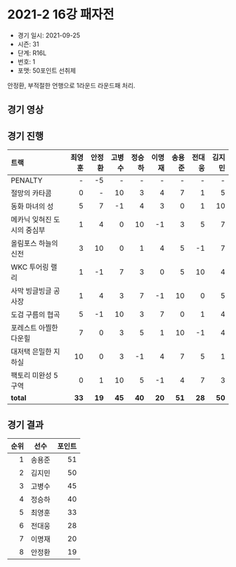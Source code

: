 # 2021-2 16강 패자전

- 경기 일시: 2021-09-25
- 시즌: 31
- 단계: R16L
- 번호: 1
- 포맷: 50포인트 선취제



안정환, 부적절한 언행으로 1라운드 라운드패 처리.

## 경기 영상
## 경기 진행

| 트랙 | 최영훈 | 안정환 | 고병수 | 정승하 | 이명재 | 송용준 | 전대웅 | 김지민 |
|:---|---:|---:|---:|---:|---:|---:|---:|---:|
| PENALTY | - | -5 | - | - | - | - | - | - |
| 절망의 카타콤 | 0 | - | 10 | 3 | 4 | 7 | 1 | 5 |
| 동화 마녀의 성 | 5 | 7 | -1 | 4 | 3 | 0 | 1 | 10 |
| 메카닉 잊혀진 도시의 중심부 | 1 | 4 | 0 | 10 | -1 | 3 | 5 | 7 |
| 올림포스 하늘의 신전 | 3 | 10 | 0 | 1 | 4 | 5 | -1 | 7 |
| WKC 투어링 랠리 | 1 | -1 | 7 | 3 | 0 | 5 | 10 | 4 |
| 사막 빙글빙글 공사장 | 1 | 4 | 3 | 7 | -1 | 10 | 0 | 5 |
| 도검 구름의 협곡 | 5 | -1 | 10 | 3 | 7 | 0 | 1 | 4 |
| 포레스트 아찔한 다운힐 | 7 | 0 | 3 | 5 | 1 | 10 | -1 | 4 |
| 대저택 은밀한 지하실 | 10 | 0 | 3 | -1 | 4 | 7 | 5 | 1 |
| 팩토리 미완성 5구역 | 0 | 1 | 10 | 5 | -1 | 4 | 7 | 3 |
| __total__ | __33__ | __19__ | __45__ | __40__ | __20__ | __51__ | __28__ | __50__ |




## 경기 결과

| 순위 | 선수 | 포인트 |
|---:|:---:|---:|
| 1 | 송용준 | 51 |
| 2 | 김지민 | 50 |
| 3 | 고병수 | 45 |
| 4 | 정승하 | 40 |
| 5 | 최영훈 | 33 |
| 6 | 전대웅 | 28 |
| 7 | 이명재 | 20 |
| 8 | 안정환 | 19 |

